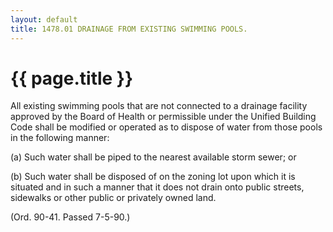 ```yaml
---
layout: default 
title: 1478.01 DRAINAGE FROM EXISTING SWIMMING POOLS.
---
```


{{ page.title }}
================

All existing swimming pools that are not connected to a drainage
facility approved by the Board of Health or permissible under the
Unified Building Code shall be modified or operated as to dispose of
water from those pools in the following manner:

​(a) Such water shall be piped to the nearest available storm sewer; or

​(b) Such water shall be disposed of on the zoning lot upon which it is
situated and in such a manner that it does not drain onto public
streets, sidewalks or other public or privately owned land.

(Ord. 90-41. Passed 7-5-90.)
